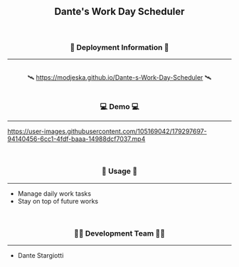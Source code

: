 <h2 align="center">Dante's Work Day Scheduler</h2>

<br>
<h3 align="center">📡 Deployment Information 📡</h3>

---
<div align="center">
<br>
🛰️ <a href="https://modjeska.github.io/Dante-s-Work-Day-Scheduler">https://modjeska.github.io/Dante-s-Work-Day-Scheduler</a> 🛰️
</div>

<br>
<h3 align="center">💻 Demo 💻</h3>

----
https://user-images.githubusercontent.com/105169042/179297697-94140456-6cc1-4fdf-baaa-14988dcf7037.mp4

<br>
<h3 align="center">🔨 Usage 🔨</h3>

----
- Manage daily work tasks
- Stay on top of future works

<br>
<h3 align="center">👨‍💻 Development Team 👨‍💻</h3>

----
- Dante Stargiotti
<br>
